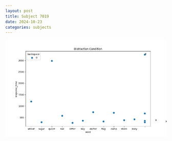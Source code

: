 ```yaml
---
layout: post
title: Subject 7019
date: 2024-10-23
categories: subjects
---
```


![](data/7019/run-20/7019_rt_acc_fuzzy_delay.png)
